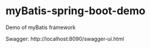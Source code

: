 # myBatis-spring-boot-demo
Demo of myBatis framework

Swagger: http://localhost:8090/swagger-ui.html